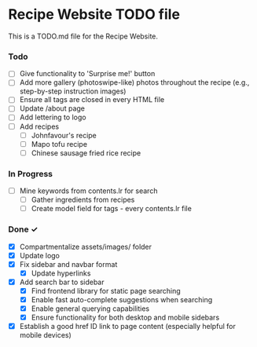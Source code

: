 # Recipe Website TODO file

This is a TODO.md file for the Recipe Website.

### Todo

- [ ] Give functionality to 'Surprise me!' button
- [ ] Add more gallery (photoswipe-like) photos throughout the recipe (e.g., step-by-step instruction images)
- [ ] Ensure all tags are closed in every HTML file
- [ ] Update /about page
- [ ] Add lettering to logo
- [ ] Add recipes
  - [ ] Johnfavour's recipe
  - [ ] Mapo tofu recipe
  - [ ] Chinese sausage fried rice recipe

### In Progress

- [ ] Mine keywords from contents.lr for search
  - [ ] Gather ingredients from recipes
  - [ ] Create model field for tags - every contents.lr file

### Done ✓

- [x] Compartmentalize assets/images/ folder
- [x] Update logo
- [x] Fix sidebar and navbar format
  - [x] Update hyperlinks
- [x] Add search bar to sidebar
  - [x] Find frontend library for static page searching
  - [x] Enable fast auto-complete suggestions when searching
  - [x] Enable general querying capabilities
  - [x] Ensure functionality for both desktop and mobile sidebars
- [x] Establish a good href ID link to page content (especially helpful for mobile devices)
